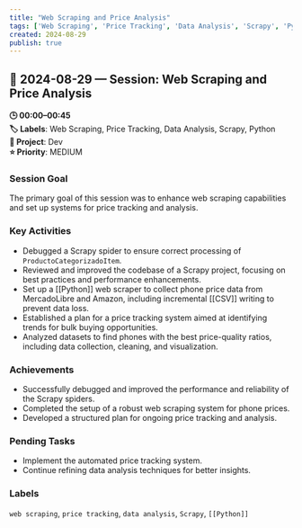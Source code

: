 ```yaml
---
title: "Web Scraping and Price Analysis"
tags: ['Web Scraping', 'Price Tracking', 'Data Analysis', 'Scrapy', 'Python']
created: 2024-08-29
publish: true
---
```


## 📅 2024-08-29 — Session: Web Scraping and Price Analysis

**🕒 00:00–00:45**  
**🏷️ Labels**: Web Scraping, Price Tracking, Data Analysis, Scrapy, Python  
**📂 Project**: Dev  
**⭐ Priority**: MEDIUM  


### Session Goal
The primary goal of this session was to enhance web scraping capabilities and set up systems for price tracking and analysis.

### Key Activities
- Debugged a Scrapy spider to ensure correct processing of `ProductoCategorizadoItem`.
- Reviewed and improved the codebase of a Scrapy project, focusing on best practices and performance enhancements.
- Set up a [[Python]] web scraper to collect phone price data from MercadoLibre and Amazon, including incremental [[CSV]] writing to prevent data loss.
- Established a plan for a price tracking system aimed at identifying trends for bulk buying opportunities.
- Analyzed datasets to find phones with the best price-quality ratios, including data collection, cleaning, and visualization.

### Achievements
- Successfully debugged and improved the performance and reliability of the Scrapy spiders.
- Completed the setup of a robust web scraping system for phone prices.
- Developed a structured plan for ongoing price tracking and analysis.

### Pending Tasks
- Implement the automated price tracking system.
- Continue refining data analysis techniques for better insights.

### Labels
`web scraping`, `price tracking`, `data analysis`, `Scrapy`, `[[Python]]`

